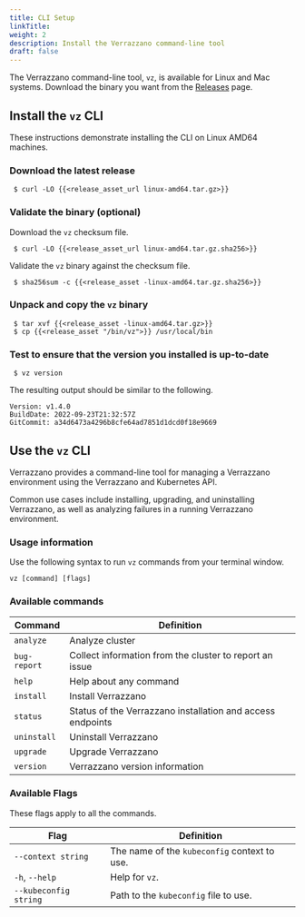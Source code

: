 ```yaml
---
title: CLI Setup
linkTitle:
weight: 2
description: Install the Verrazzano command-line tool
draft: false
---
```


The Verrazzano command-line tool, `vz`, is available for Linux and Mac systems.
Download the binary you want from the [Releases](https://github.com/verrazzano/verrazzano/releases/) page.

## Install the `vz` CLI

These instructions demonstrate installing the CLI on Linux AMD64 machines.

### Download the latest release
  ```shell
   $ curl -LO {{<release_asset_url linux-amd64.tar.gz>}}
  ```

### Validate the binary (optional)
Download the `vz` checksum file.
  ```shell
   $ curl -LO {{<release_asset_url linux-amd64.tar.gz.sha256>}}
  ```
Validate the `vz` binary against the checksum file.
  ```shell
   $ sha256sum -c {{<release_asset -linux-amd64.tar.gz.sha256>}}
  ```

### Unpack and copy the `vz` binary
  ```shell
   $ tar xvf {{<release_asset -linux-amd64.tar.gz>}}
   $ cp {{<release_asset "/bin/vz">}} /usr/local/bin
  ```

### Test to ensure that the version you installed is up-to-date
  ```shell
   $ vz version
  ```

The resulting output should be similar to the following.

```shell
Version: v1.4.0
BuildDate: 2022-09-23T21:32:57Z
GitCommit: a34d6473a4296b8cfe64ad7851d1dcd0f18e9669
```

## Use the `vz` CLI

Verrazzano provides a command-line tool for managing a Verrazzano environment using the Verrazzano and Kubernetes API.

Common use cases include installing, upgrading, and uninstalling Verrazzano,
as well as analyzing failures in a running Verrazzano environment.

### Usage information

Use the following syntax to run `vz` commands from your terminal window.
```shell
vz [command] [flags]
```

### Available commands

| Command     | Definition                                                 |
|-------------|------------------------------------------------------------|
| `analyze`   | Analyze cluster                                            |
| `bug-report`| Collect information from the cluster to report an issue    |
| `help`      | Help about any command                                     |
| `install`   | Install Verrazzano                                         |
| `status`    | Status of the Verrazzano installation and access endpoints |
| `uninstall` | Uninstall Verrazzano                                       |
| `upgrade`   | Upgrade Verrazzano                                         |
| `version`   | Verrazzano version information                             |

### Available Flags

These flags apply to all the commands.

| Flag                  | Definition                                 |
|-----------------------|--------------------------------------------|
| `--context string`    | The name of the `kubeconfig` context to use. |
| `-h`, `--help`        | Help for `vz`.                             |
| `--kubeconfig string` | Path to the `kubeconfig` file to use.        |
